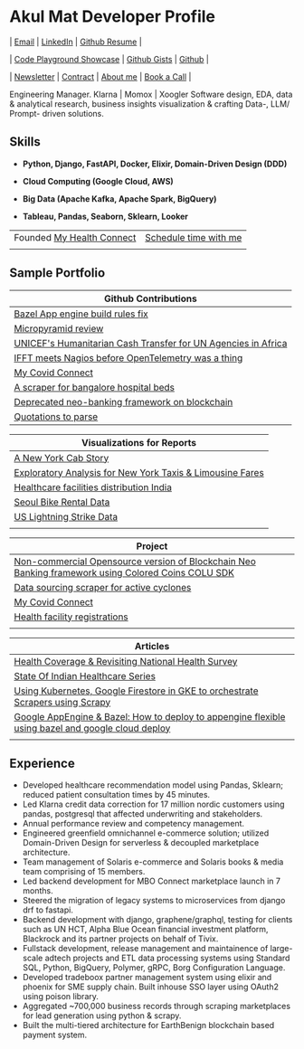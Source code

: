 
# Akul Mat Developer Profile

| [Email](mailto:akulmat@proton.me) | [LinkedIn](https://www.linkedin.com/in/akulmat/) | [Github Resume](https://resume.github.io/?codecakes) |

| [Code Playground Showcase](https://exercism.org/profiles/codecakes/solutions) | [Github Gists](https://gist.github.com/codecakes) | [Github](https://github.com/codecakes) |

| [Newsletter](https://xcov19.dev/) | [Contract](https://luxtelos.work) | [About me](https://about.me/akulmat/) | [Book a Call](https://book.morgen.so/akurnya920/jxyv2w) |



Engineering Manager. Klarna | Momox | Xoogler
Software design, EDA, data & analytical research, business insights visualization & crafting Data-, LLM/ Prompt- driven solutions.


## Skills

-   **Python, Django, FastAPI, Docker, Elixir, Domain-Driven Design (DDD)**
    

-   **Cloud Computing (Google Cloud, AWS)**
    

-   **Big Data (Apache Kafka, Apache Spark, BigQuery)**
    

-   **Tableau, Pandas, Seaborn, Sklearn, Looker**


| | |
| -- | -- |
| Founded [My Health Connect](https://www.myhealthconnect.in) | [Schedule time with me](https://calendly.com/reachout-5/30min) |
| | |

## Sample Portfolio

| **Github Contributions** |
|--|
| [Bazel App engine build rules fix](https://github.com/bazelbuild/rules_appengine/pull/114) |
| [Micropyramid review](https://github.com/MicroPyramid/Django-CRM/pull/396/files) |
| [UNICEF's Humanitarian Cash Transfer for UN Agencies in Africa](https://github.com/search?q=repo%3Aunicef%2Fhct-mis+author%3Acodecakes&type=pullrequests) |
| [IFFT meets Nagios before OpenTelemetry was a thing](https://github.com/search?q=repo%3Anoushi%2Fcloudroutes-service+author%3Acodecakes&type=pullrequests) |
| [My Covid Connect](https://github.com/search?q=repo%3AXcov19%2Fmycovidconnect%20author%3Acodecakes&type=issues) |
| [A scraper for bangalore hospital beds](https://github.com/codecakes/beds) |
| [Deprecated neo-banking framework on blockchain](https://github.com/codecakes/etksite) |
| [Quotations to parse](https://github.com/codecakes/simple_scrapy/) |


| **Visualizations for Reports** |
|--|
| [A New York Cab Story](https://public.tableau.com/shared/TZRYWJ2P7?:display_count=n&:origin=viz_share_link) |
| [Exploratory Analysis for New York Taxis & Limousine Fares](https://docs.google.com/presentation/d/1Of_dqD8_o3nGewSGVSGGa2kjSQXbdmQRp7yCZJbJqfY/edit?usp=sharing) |
| [Healthcare facilities distribution India](https://public.tableau.com/app/profile/akul.mathur/viz/facilties_geo_care_type_breakup_/Story1) |
| [Seoul Bike Rental Data](https://public.tableau.com/app/profile/akul.mathur/viz/SeoulBikeRental2018Usage/Dashboard2) |
| [US Lightning Strike Data](https://public.tableau.com/app/profile/akul.mathur/viz/lightningstrikesanalysisUS/Strikesacrossregions)
| |

| **Project** |
|--|
| [Non-commercial Opensource version of Blockchain Neo Banking framework using Colored Coins COLU SDK](https://github.com/codecakes/etksite) |
| [Data sourcing scraper for active cyclones](https://github.com/codecakes/active-cyclone-crawl) |
| [My Covid Connect](https://github.com/Xcov19/mycovidconnect) |
| [Health facility registrations](https://github.com/Xcov19/registrations) |
| |

| **Articles** |
|--|
| [Health Coverage & Revisiting National Health Survey](https://xcov19.dev/p/transforming-indian-healthcare-pt-881) |
| [State Of Indian Healthcare Series](https://xcov19.dev/p/state-of-healthcare-an-overview) |
| [Using Kubernetes, Google Firestore in GKE to orchestrate Scrapers using Scrapy](https://faun.pub/using-kubernetes-google-firestore-in-gke-to-orchestrate-scrapers-using-scrapy-pt-1-cdf7bb651341) |
| [Google AppEngine & Bazel: How to deploy to appengine flexible using bazel and google cloud deploy](https://faun.pub/google-appengine-bazel-how-to-deploy-to-appengine-flexible-using-bazel-and-google-cloud-deploy-469c0c64bc35)|
| |


## Experience

-   Developed healthcare recommendation model using Pandas, Sklearn; reduced patient consultation times by 45 minutes.
-   Led Klarna credit data correction for 17 million nordic customers using pandas, postgresql that affected underwriting and stakeholders.
-   Annual performance review and competency management.
-   Engineered greenfield omnichannel e-commerce solution; utilized Domain-Driven Design for serverless & decoupled marketplace architecture.
-   Team management of Solaris e-commerce and Solaris books & media team comprising of 15 members.
-   Led backend development for MBO Connect marketplace launch in 7 months.
-   Steered the migration of legacy systems to microservices from django drf to fastapi.
-   Backend development with django, graphene/graphql, testing for clients such as UN HCT, Alpha Blue Ocean financial investment platform, Blackrock and its partner projects on behalf of Tivix.
-   Fullstack development, release management and maintainence of large-scale adtech projects and ETL data processing systems using Standard SQL, Python, BigQuery, Polymer, gRPC, Borg Configuration Language.
-   Developed tradeboox partner management system using elixir and phoenix for SME supply chain. Built inhouse SSO layer using OAuth2 using poison library.
-   Aggregated ~700,000 business records through scraping marketplaces for lead generation using python & scrapy.
-   Built the multi-tiered architecture for EarthBenign blockchain based payment system.
